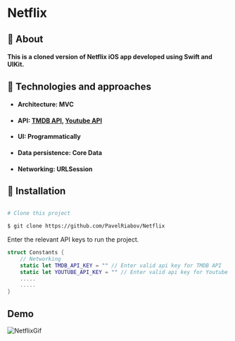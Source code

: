 # Netflix


## 🎯 About ##

#### This is a cloned version of Netflix iOS app developed using Swift and UIKit.

## 🚀 Technologies and approaches ##

- #### Architecture: MVC
- #### API: [TMDB API](https://www.themoviedb.org), [Youtube API](https://developers.google.com/youtube/v3)
- #### UI: Programmatically 
- #### Data persistence: Core Data
- #### Networking: URLSession
## 🔧 Installation ##

```bash

# Clone this project

$ git clone https://github.com/PavelRiabov/Netflix

```

Enter the relevant API keys to run the project.
```swift
struct Constants {
	// Networking
    static let TMDB_API_KEY = "" // Enter valid api key for TMDB API
    static let YOUTUBE_API_KEY = "" // Enter valid api key for Youtube API
    .....
    .....
}
```

## Demo ##

![NetflixGif](https://user-images.githubusercontent.com/78254571/163043946-222d994c-9fe5-4d81-a033-89ec6e76f8b1.gif)


